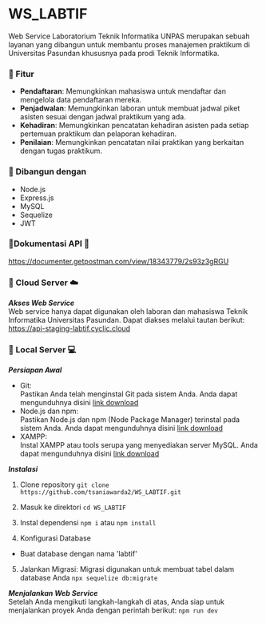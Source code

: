 
# WS_LABTIF
Web Service Laboratorium Teknik Informatika UNPAS merupakan sebuah layanan yang dibangun untuk membantu proses manajemen praktikum di Universitas Pasundan khususnya pada prodi Teknik Informatika. 

### :pushpin: Fitur
- **Pendaftaran**: Memungkinkan mahasiswa untuk mendaftar dan mengelola data pendaftaran mereka.
- **Penjadwalan**: Memungkinkan laboran untuk membuat jadwal piket asisten sesuai dengan jadwal praktikum yang ada.
- **Kehadiran**: Memungkinkan pencatatan kehadiran asisten pada setiap pertemuan praktikum dan pelaporan kehadiran.
- **Penilaian**: Memungkinkan pencatatan nilai praktikan yang berkaitan dengan tugas praktikum.

### :pushpin: Dibangun dengan
- Node.js
- Express.js
- MySQL
- Sequelize
- JWT

### :pushpin:Dokumentasi API :rocket:
https://documenter.getpostman.com/view/18343779/2s93z3gRGU

### :pushpin: Cloud Server :cloud:
***Akses Web Service***<br>
Web service hanya dapat digunakan oleh laboran dan mahasiswa Teknik Informatika Universitas Pasundan. Dapat diakses melalui tautan berikut: https://api-staging-labtif.cyclic.cloud

### :pushpin: Local Server :computer:

***Persiapan Awal***<br>
- Git: </br>
Pastikan Anda telah menginstal Git pada sistem Anda. Anda dapat mengunduhnya disini [link download](https://git-scm.com/downloads)
- Node.js dan npm:</br>
Pastikan Node.js dan npm (Node Package Manager) terinstal pada sistem Anda. Anda dapat mengunduhnya disini [link download](https://nodejs.org/en)
- XAMPP:</br>
Instal XAMPP atau tools serupa yang menyediakan server MySQL. Anda dapat mengunduhnya disini [link download](https://www.apachefriends.org/index.html)

***Instalasi***<br>
1. Clone repository
`git clone https://github.com/tsaniawarda2/WS_LABTIF.git`

2. Masuk ke direktori
`cd WS_LABTIF`

3. Instal dependensi
`npm i` atau `npm install`

4. Konfigurasi Database
- Buat database dengan nama 'labtif'

5. Jalankan Migrasi:
Migrasi digunakan untuk membuat tabel dalam database Anda
`npx sequelize db:migrate`

***Menjalankan Web Service***<br>
Setelah Anda mengikuti langkah-langkah di atas, Anda siap untuk menjalankan proyek Anda dengan perintah berikut:
`npm run dev`
